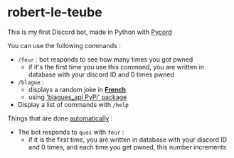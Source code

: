 # robert-le-teube  
This is my first Discord bot, made in Python with [Pycord](https://docs.pycord.dev/en/stable/)  

You can use the following commands :  

- `/feur` : bot responds to see how many times you got pwned  
    - if it's the first time you use this command, you are written in database with your discord ID and 0 times pwned
- `/blague` :
  - displays a random joke in <u>**French**</u>
  - using ['blagues_api PyPi' package](https://www.blagues-api.fr/)
- Display a list of commands with `/help`

Things that are done <u>automatically</u> :

- The bot responds to `quoi` with `feur` :  
    - if it is the first time, you are written in database with your discord ID and 0 times, and each time you get pwned, this number increments  
